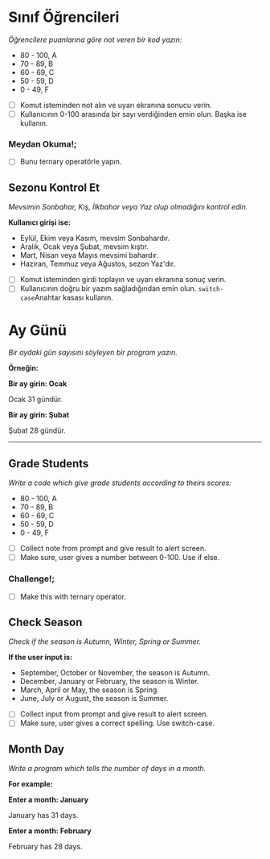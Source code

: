 # Sınıf Öğrencileri

*Öğrencilere puanlarına göre not veren bir kod yazın:*

* 80 - 100, A
* 70 - 89, B
* 60 - 69, C
* 50 - 59, D
* 0 - 49, F

* [ ] Komut isteminden not alın ve uyarı ekranına sonucu verin.
* [ ] Kullanıcının 0-100 arasında bir sayı verdiğinden emin olun. Başka ise kullanın.

### Meydan Okuma!;

* [ ] Bunu ternary operatörle yapın.

## Sezonu Kontrol Et

*Mevsimin Sonbahar, Kış, İlkbahar veya Yaz olup olmadığını kontrol edin.*

**Kullanıcı girişi ise:**

* Eylül, Ekim veya Kasım, mevsim Sonbahardır.
* Aralık, Ocak veya Şubat, mevsim kıştır.
* Mart, Nisan veya Mayıs mevsimi bahardır.
* Haziran, Temmuz veya Ağustos, sezon Yaz'dır.

* [ ] Komut isteminden girdi toplayın ve uyarı ekranına sonuç verin.
* [ ] Kullanıcının doğru bir yazım sağladığından emin olun. `switch-case`Anahtar kasası kullanın.

# Ay Günü

*Bir aydaki gün sayısını söyleyen bir program yazın.*

**Örneğin:**

**Bir ay girin: Ocak**

Ocak 31 gündür.

**Bir ay girin: Şubat**

Şubat 28 gündür.

---

## Grade Students

*Write a code which give grade students according to theirs scores:*

* 80 - 100, A
* 70 - 89, B
* 60 - 69, C
* 50 - 59, D
* 0 - 49, F

* [ ] Collect note from prompt and give result to alert screen.
* [ ] Make sure, user gives a number between 0-100. Use if else.

### Challenge!;

* [ ] Make this with ternary operator.

## Check Season

*Check if the season is Autumn, Winter, Spring or Summer.*

**If the user input is:**

* September, October or November, the season is Autumn.
* December, January or February, the season is Winter.
* March, April or May, the season is Spring.
* June, July or August, the season is Summer.

* [ ] Collect input from prompt and give result to alert screen.
* [ ] Make sure, user gives a correct spelling. Use switch-case.

## Month Day

*Write a program which tells the number of days in a month.*

**For example:**

**Enter a month: January**

January has 31 days.

**Enter a month: February**

February has 28 days.

